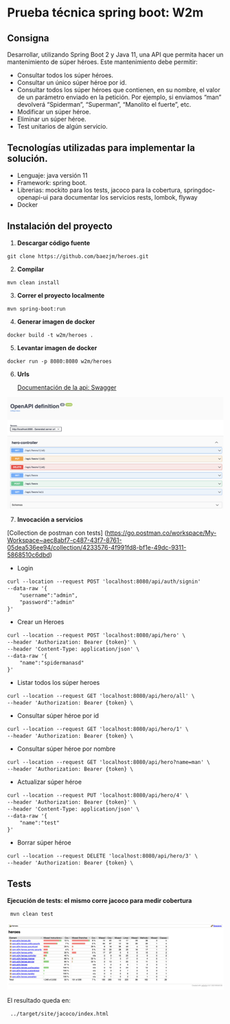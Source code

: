 # Prueba técnica spring boot: W2m

## Consigna

Desarrollar, utilizando Spring Boot 2 y Java 11, una API que permita hacer un mantenimiento de súper
héroes.
Este mantenimiento debe permitir:
* Consultar todos los súper héroes.
* Consultar un único súper héroe por id.
* Consultar todos los súper héroes que contienen, en su nombre, el valor de un parámetro
  enviado en la petición. Por ejemplo, si enviamos “man” devolverá “Spiderman”, “Superman”,
  “Manolito el fuerte”, etc.
* Modificar un súper héroe.
* Eliminar un súper héroe.
* Test unitarios de algún servicio.


## Tecnologías utilizadas para implementar la solución.

* Lenguaje: java versión 11
* Framework: spring boot.
* Librerias: mockito para los tests, jacoco para la cobertura, springdoc-openapi-ui para documentar los servicios rests, lombok, flyway
* Docker


## Instalación  del proyecto
1. **Descargar código fuente**

```console
git clone https://github.com/baezjm/heroes.git
```

2. **Compilar**

```console
mvn clean install
```

3. **Correr el proyecto localmente**

```console
mvn spring-boot:run
```

4. **Generar imagen de docker**

```console
docker build -t w2m/heroes .
```

5. **Levantar imagen de docker**

```console
docker run -p 8080:8080 w2m/heroes
```

6. **Urls**

   [Documentación de la api: Swagger](http://localhost:8080/swagger-ui.html)

![](/documentation.png)

7. **Invocación a servicios**

[Collection de postman con tests] (https://go.postman.co/workspace/My-Workspace~aec8abf7-c487-43f7-8761-05dea536ee94/collection/4233576-4f991fd8-bf1e-49dc-9311-5868510c6dbd)

* Login

```console
curl --location --request POST 'localhost:8080/api/auth/signin'
--data-raw '{
    "username":"admin",
    "password":"admin"
}'
```

* Crear un Heroes

```console
curl --location --request POST 'localhost:8080/api/hero' \
--header 'Authorization: Bearer {token}' \
--header 'Content-Type: application/json' \
--data-raw '{
    "name":"spidermanasd"
}'
```

* Listar todos los súper heroes

```console
curl --location --request GET 'localhost:8080/api/hero/all' \
--header 'Authorization: Bearer {token} \
```
* Consultar súper héroe por id

```console
curl --location --request GET 'localhost:8080/api/hero/1' \
--header 'Authorization: Bearer {token} \ 
```
* Consultar súper héroe por nombre

```console
curl --location --request GET 'localhost:8080/api/hero?name=man' \
--header 'Authorization: Bearer {token} \ 
```

* Actualizar súper héroe

```console
curl --location --request PUT 'localhost:8080/api/hero/4' \
--header 'Authorization: Bearer {token}' \
--header 'Content-Type: application/json' \
--data-raw '{
    "name":"test"
}'
```
* Borrar súper héroe

```console
curl --location --request DELETE 'localhost:8080/api/hero/3' \
--header 'Authorization: Bearer {token} \ 
```



## Tests

**Ejecución de tests: el mismo corre jacoco para medir cobertura**
```console
 mvn clean test
```

![](/jacoco.png)

El resultado queda en:

```console
 ../target/site/jacoco/index.html
```
